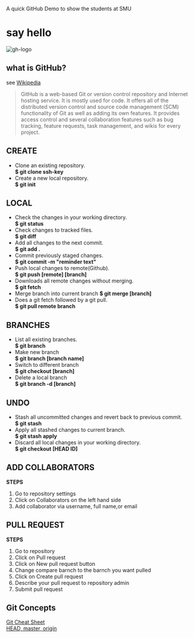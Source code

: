 A quick GitHub Demo to show the students at SMU
# say hello
![gh-logo](https://user-images.githubusercontent.com/15793521/28505229-7317ae18-6fe7-11e7-8665-ae3539a72266.png)


what is GitHub?
-----------

see [Wikipedia](https://en.wikipedia.org/wiki/GitHub)

> GitHub is a web-based Git or version control repository and Internet hosting service. It is mostly used for code. It offers all of the distributed version control and source code management (SCM) functionality of Git as well as adding its own features. It provides access control and several collaboration features such as bug tracking, feature requests, task management, and wikis for every project.


CREATE
-----------

* Clone an existing repository.  
**$ git clone ssh-key**  
* Create a new local repository.  
**$ git init** 

LOCAL
----------- 

* Check the changes in your working directory.  
**$ git status**  
* Check changes to tracked files.  
**$ git diff** 
* Add all changes to the next commit.  
**$ git add .**  
* Commit previously staged changes.  
**$ git commit -m "reminder text"**
* Push local changes to remote(Github).  
**$ git push [remote] [branch]** 
* Downloads all remote changes without merging.  
**$ git fetch**  
* Merge branch into current branch 
**$ git merge [branch]**
* Does a git fetch followed by a git pull.  
**$ git pull remote branch** 
  
BRANCHES
-----------

* List all existing branches.  
**$ git branch**
* Make new branch    
**$ git branch [branch name]**   
* Switch to different branch    
**$ git checkout [branch]** 
* Delete a local branch    
**$ git branch -d [branch]** 
   
UNDO
-----------

* Stash all uncommitted changes and revert back to previous commit.  
**$ git stash**  
* Apply all stashed changes to current branch.  
**$ git stash apply** 
* Discard all local changes in your working directory.  
**$ git checkout [HEAD ID]** 



ADD COLLABORATORS
-----------

**STEPS**
1. Go to repository settings
2. Click on Collaborators on the left hand side
3. Add collaborator via username, full name,or email


PULL REQUEST
-----------

**STEPS**
1. Go to repository 
2. Click on Pull request
3. Click on New pull request button
4. Change compare barnch to the barnch you want pulled
5. Click on Create pull request
6. Describe your pull request to repository admin
7. Submit pull request


Git Concepts  
-----------

[Git Cheat Sheet](https://services.github.com/on-demand/downloads/github-git-cheat-sheet.pdf)  
[HEAD, master, origin](https://stackoverflow.com/questions/8196544/what-are-the-git-concepts-of-head-master-origin)

